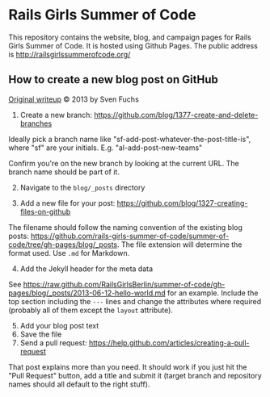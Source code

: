 # Rails Girls Summer of Code

This repository contains the website, blog, and campaign pages for Rails Girls Summer of Code. It is hosted using Github Pages. The public address is http://railsgirlssummerofcode.org/


## How to create a new blog post on GitHub
[Original writeup](https://gist.github.com/svenfuchs/b83fc36b45bcb0338399) &copy; 2013 by Sven Fuchs


1. Create a new branch: https://github.com/blog/1377-create-and-delete-branches

  Ideally pick a branch name like "sf-add-post-whatever-the-post-title-is", where "sf" are your initials. E.g. "al-add-post-new-teams"

  Confirm you're on the new branch by looking at the current URL. The branch name should be part of it.

2. Navigate to the `blog/_posts` directory

3. Add a new file for your post: https://github.com/blog/1327-creating-files-on-github

  The filename should follow the naming convention of the existing blog posts: https://github.com/rails-girls-summer-of-code/summer-of-code/tree/gh-pages/blog/_posts. The file extension will determine the format used. Use `.md` for Markdown.

4. Add the Jekyll header for the meta data

  See https://raw.github.com/RailsGirlsBerlin/summer-of-code/gh-pages/blog/_posts/2013-06-12-hello-world.md for an example. Include the top section including the `---` lines and change the attributes where required (probably all of them except the `layout` attribute).

5. Add your blog post text
6. Save the file
7. Send a pull request: https://help.github.com/articles/creating-a-pull-request

  That post explains more than you need. It should work if you just hit the "Pull Request" button, add a title and submit it (target branch and repository names should all default to the right stuff).

   